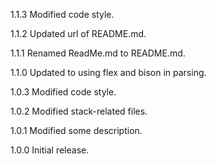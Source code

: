 1.1.3
Modified code style.

1.1.2
Updated url of README.md.

1.1.1
Renamed ReadMe.md to README.md.

1.1.0
Updated to using flex and bison in parsing.

1.0.3
Modified code style.

1.0.2
Modified stack-related files.

1.0.1
Modified some description.

1.0.0
Initial release.